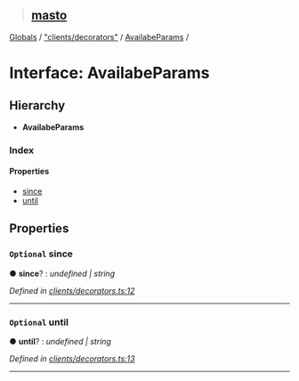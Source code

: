 > ## [masto](../README.md)

[Globals](../globals.md) / ["clients/decorators"](../modules/_clients_decorators_.md) / [AvailabeParams](_clients_decorators_.availabeparams.md) /

# Interface: AvailabeParams

## Hierarchy

* **AvailabeParams**

### Index

#### Properties

* [since](_clients_decorators_.availabeparams.md#optional-since)
* [until](_clients_decorators_.availabeparams.md#optional-until)

## Properties

### `Optional` since

● **since**? : *undefined | string*

*Defined in [clients/decorators.ts:12](https://github.com/neet/masto.js/blob/80b1796/src/clients/decorators.ts#L12)*

___

### `Optional` until

● **until**? : *undefined | string*

*Defined in [clients/decorators.ts:13](https://github.com/neet/masto.js/blob/80b1796/src/clients/decorators.ts#L13)*

___